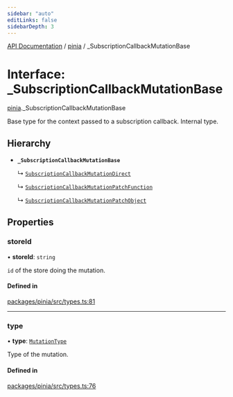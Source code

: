 ```yaml
---
sidebar: "auto"
editLinks: false
sidebarDepth: 3
---
```


[API Documentation](../index.md) / [pinia](../modules/pinia.md) / \_SubscriptionCallbackMutationBase

# Interface: \_SubscriptionCallbackMutationBase

[pinia](../modules/pinia.md)._SubscriptionCallbackMutationBase

Base type for the context passed to a subscription callback. Internal type.

## Hierarchy

- **`_SubscriptionCallbackMutationBase`**

  ↳ [`SubscriptionCallbackMutationDirect`](pinia.SubscriptionCallbackMutationDirect.md)

  ↳ [`SubscriptionCallbackMutationPatchFunction`](pinia.SubscriptionCallbackMutationPatchFunction.md)

  ↳ [`SubscriptionCallbackMutationPatchObject`](pinia.SubscriptionCallbackMutationPatchObject.md)

## Properties

### storeId

• **storeId**: `string`

`id` of the store doing the mutation.

#### Defined in

[packages/pinia/src/types.ts:81](https://github.com/vuejs/pinia/blob/2b998ee/packages/pinia/src/types.ts#L81)

___

### type

• **type**: [`MutationType`](../enums/pinia.MutationType.md)

Type of the mutation.

#### Defined in

[packages/pinia/src/types.ts:76](https://github.com/vuejs/pinia/blob/2b998ee/packages/pinia/src/types.ts#L76)
